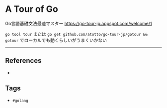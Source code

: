 # A Tour of Go
Go言語基礎文法最速マスター
https://go-tour-jp.appspot.com/welcome/1

`go tool tour`
または
`go get github.com/atotto/go-tour-jp/gotour && gotour`
でローカルでも動くらしいがうまくいかない


---
## References
- 

## Tags
- `#golang` 